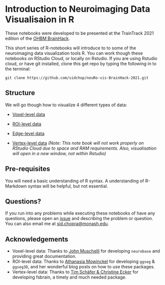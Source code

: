 Introduction to Neuroimaging Data Visualisaion in R
================

These notebooks were developed to be presented at the TrainTrack 2021
edition of the [OHBM BrainHack](https://ohbm.github.io/hackathon2021/).

This short series of R-notebooks will introduce to to some of the
neuroimaging data visualization tools R. You can work though these
notebooks on RStudio Cloud, or locally on Rstudio. If you are using
Rstudio cloud, or have git installed, clone this get repo by typing the
following in to the terminal:

`git clone https://github.com/sidchop/neuRo-vis-BrainHack-2021.git`

## Structure

We will go though how to visualize 4 different types of data:

-   [Voxel-level
    data](https://github.com/sidchop/neuRo-vis-BrainHack-2021/blob/main/nifti.Rmd)  

-   [ROI-level
    data](https://github.com/sidchop/neuRo-vis-BrainHack-2021/blob/main/roi.Rmd)  

-   [Edge-level
    data](https://github.com/sidchop/neuRo-vis-BrainHack-2021/blob/main/edge.Rmd)  

-   [Vertex-level
    data](https://github.com/sidchop/neuRo-vis-BrainHack-2021/blob/main/vertex.Rmd)
    *(Note: This note book will not work properly on RStudio Cloud due
    to space and RAM requirements. Also, visualisation will open in a
    new window, not within Rstudio)*  

## Pre-requisites

You will need a basic understanding of R syntax. A understanding of
R-Markdown syntax will be helpful, but not essential.

## Questions?

If you run into any problems while executing these notebooks of have any
questions, please open an
[issue](https://github.com/sidchop/neuRo-vis-BrainHack-2021/issues) and
describing the problem or question. You can also email me at
<sid.chopra@monash.edu>.

## Acknowledgements

-   Voxel-level data: Thanks to [John
    Muschelli](https://github.com/muschellij2) for developing
    `neurobase` and providing great documentation.
-   ROI-level data: Thanks to [Athanasia
    Mowinckel](https://github.com/Athanasiamo) for developing `ggseg` &
    `ggseg3D`, and her wonderful blog posts on how to use these
    packages.
-   Vertex-level data: Thanks to [Tim Schäfer & Christine
    Ecker](https://github.com/dfsp-spirit/fsbrain) for developing
    fsbrain, a timely and much needed package.
